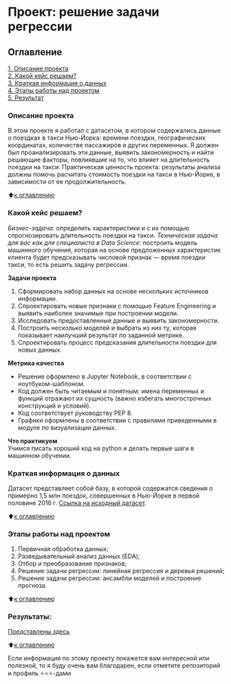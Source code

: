 # Проект: решение задачи регрессии

## Оглавление  
[1. Описание проекта](.README.md#Описание-проекта)  
[2. Какой кейс решаем?](.README.md#Какой-кейс-решаем)  
[3. Краткая информация о данных](.README.md#Краткая-информация-о-данных)  
[4. Этапы работы над проектом](.README.md#Этапы-работы-над-проектом)  
[5. Результат](.README.md#Результат)    

### Описание проекта    
В этом проекте я работал с датасетом, в котором содержались данные о поездках в такси Нью-Йорка: времени поездки, географических координатах, количестве пассажиров и других переменных. Я должен был проанализировать эти данные, выявить закономерность и найти решающие факторы, повлиявшие на то, что влияет на длительность поездки на такси. Практическая ценность проекта: результаты анализа должны помочь расчитать стоимость поездки на такси в Нью-Йорке, в зависимости от ее продолжительность.

:arrow_up:[к оглавлению](_)


### Какой кейс решаем?    
*Бизнес-задача*: определить характеристики и с их помощью спрогнозировать длительность поездки на такси.
*Техническая задача для вас как для специалиста в Data Science*: построить модель машинного обучения, которая на основе предложенных характеристик клиента будет предсказывать числовой признак — время поездки такси, то есть решить задачу регрессии.

**Задачи проекта**  
1. Сформировать набор данных на основе нескольких источников информации.
2. Спроектировать новые признаки с помощью Feature Engineering и выявить наиболее значимые при построении модели.
3. Исследовать предоставленные данные и выявить закономерности.
4. Построить несколько моделей и выбрать из них ту, которая показывает наилучший результат по заданной метрике.
5. Спроектировать процесс предсказания длительности поездки для новых данных.

**Метрика качества**     
- Решение оформлено в Jupyter Notebook, в соответствии с ноутбуком-шаблоном.
- Код должен быть читаемым и понятным: имена переменных и функций отражают их сущность (важно избегать многострочных конструкций и условий).
- Код соответствует руководству PEP 8.
- Графики оформлены в соответствии с правилами приведенными в модуле по визуализации данных.

**Что практикуем**     
Учимся писать хороший код на python и делать первые шаги в машинном обучении.


### Краткая информация о данных
Датасет представляет собой базу, в которой содержатся сведения о примерно 1,5 млн поездок, совершенных в Нью-Йорке в первой половине 2016 г.
[Ссылка на исходный датасет](https://drive.google.com/file/d/1X_EJEfERiXki0SKtbnCL9JDv49Go14lF/view?usp=sharing).
  
:arrow_up:[к оглавлению](.README.md#Оглавление)


### Этапы работы над проектом  
1. Первичная обработка данных;
2. Разведывательный анализ данных (EDA);
3. Отбор и преобразование признаков;
4. Решение задачи регрессии: линейная регрессия и деревья решений;
5. Решение задачи регрессии: ансамбли моделей и построение прогноза.

:arrow_up:[к оглавлению](.README.md#Оглавление)


### Результаты:  
[Представлены здесь](https://github.com/ConstantinVP/DS_learning/blob/master/Project%205/Project_5.ipynb)

:arrow_up:[к оглавлению](.README.md#Оглавление)


Если информация по этому проекту покажется вам интересной или полезной, то я буду очень вам благодарен, если отметите репозиторий и профиль ⭐️⭐️⭐️-дами